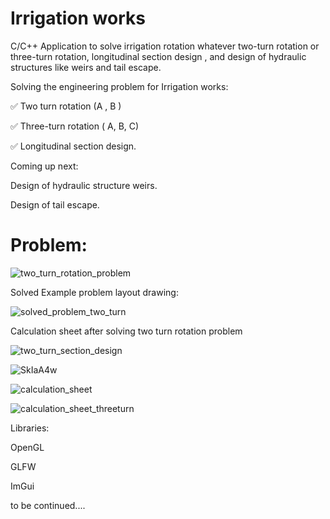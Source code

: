 # Irrigation works
C/C++ Application to solve irrigation rotation whatever two-turn rotation or three-turn rotation, longitudinal section design
, and design of hydraulic structures like weirs and tail escape.

Solving the engineering problem for Irrigation works:

✅ Two turn rotation (A , B ) 

✅ Three-turn rotation ( A, B, C)

✅ Longitudinal section design.

Coming up next:

Design of hydraulic structure weirs.

Design of tail escape.

# Problem:

![two_turn_rotation_problem](https://user-images.githubusercontent.com/1581458/167224862-878491aa-57c6-4d37-821b-8c198fc07bcd.png)

Solved Example problem layout drawing:

![solved_problem_two_turn](https://user-images.githubusercontent.com/1581458/167224680-44738d09-7797-447e-a5d0-26ab80723bf0.png)

Calculation sheet after solving two turn rotation problem

![two_turn_section_design](https://user-images.githubusercontent.com/1581458/167224184-d1bd15e5-c0fa-42bc-b528-20ec72e4ed7c.png)

![SkIaA4w](https://user-images.githubusercontent.com/1581458/165882176-5fadfd07-7c73-4f9a-a8c5-e4d6ae3c70f6.png)

![calculation_sheet](https://user-images.githubusercontent.com/1581458/165882007-7a2a8ade-0997-4a13-9675-2d758620bb1e.png)

![calculation_sheet_threeturn](https://user-images.githubusercontent.com/1581458/165882012-c110cd90-9eb0-4fdf-91e8-9f5396b48906.png)

Libraries:

OpenGL

GLFW

ImGui

to be continued....
